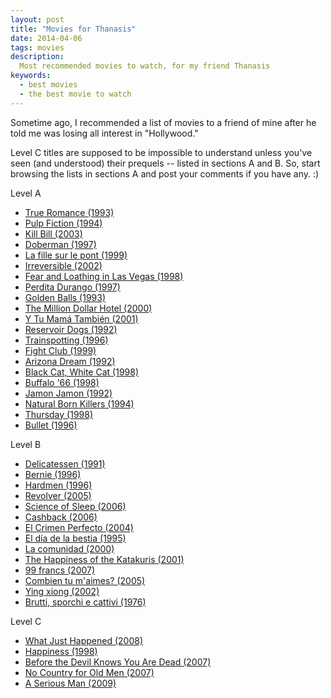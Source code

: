 ```yaml
---
layout: post
title: "Movies for Thanasis"
date: 2014-04-06
tags: movies
description:
  Most recommended movies to watch, for my friend Thanasis
keywords:
  - best movies
  - the best movie to watch
---
```


Sometime ago, I recommended a list of movies to a friend of mine after he told me was losing all interest in  "Hollywood."

Level C titles are supposed to be impossible to understand unless you've seen
(and understood) their prequels -- listed in sections A and B. So, start browsing the lists in sections A and post your comments if you have any. :)

Level A

 * [True Romance (1993)](http://www.imdb.com/title/tt0108399/)
 * [Pulp Fiction (1994)](http://www.imdb.com/title/tt0110912/)
 * [Kill Bill (2003)](http://www.imdb.com/title/tt0266697/)
 * [Doberman (1997)](http://www.imdb.com/title/tt0118996/)
 * [La fille sur le pont (1999)](http://www.imdb.com/title/tt0144201/)
 * [Irreversible (2002)](http://www.imdb.com/title/tt0290673/)
 * [Fear and Loathing in Las Vegas (1998)](http://www.imdb.com/title/tt0120669/)
 * [Perdita Durango (1997)](http://www.imdb.com/title/tt0119879/)
 * [Golden Balls (1993)](http://www.imdb.com/title/tt0107165/)
 * [The Million Dollar Hotel (2000)](http://www.imdb.com/title/tt0120753/)
 * [Y Tu Mamá También (2001)](http://www.imdb.com/title/tt0245574/)
 * [Reservoir Dogs (1992)](http://www.imdb.com/title/tt0105236/)
 * [Trainspotting (1996)](http://www.imdb.com/title/tt0117951/)
 * [Fight Club (1999)](http://www.imdb.com/title/tt0137523/)
 * [Arizona Dream (1992)](http://www.imdb.com/title/tt0106307/)
 * [Black Cat, White Cat (1998)](http://www.imdb.com/title/tt0118843/)
 * [Buffalo '66 (1998)](http://www.imdb.com/title/tt0118789/)
 * [Jamon Jamon (1992)](http://www.imdb.com/title/tt0104545/)
 * [Natural Born Killers (1994)](http://www.imdb.com/title/tt0110632/)
 * [Thursday (1998)](http://www.imdb.com/title/tt0124901/)
 * [Bullet (1996)](http://www.imdb.com/title/tt0115781/)

<!--more-->

Level B

 * [Delicatessen (1991)](http://www.imdb.com/title/tt0101700/)
 * [Bernie (1996)](http://www.imdb.com/title/tt0115658/)
 * [Hardmen (1996)](http://www.imdb.com/title/tt0119257/)
 * [Revolver (2005)](http://www.imdb.com/title/tt0365686/)
 * [Science of Sleep (2006)](http://www.imdb.com/title/tt0354899/)
 * [Cashback (2006)](http://www.imdb.com/title/tt0460740/)
 * [El Crimen Perfecto (2004)](http://www.imdb.com/title/tt0395125/)
 * [El día de la bestia (1995)](http://www.imdb.com/title/tt0112922/)
 * [La comunidad (2000)](http://www.imdb.com/title/tt0255067/)
 * [The Happiness of the Katakuris (2001)](http://www.imdb.com/title/tt0304262/)
 * [99 francs (2007)](http://www.imdb.com/title/tt0875113/)
 * [Combien tu m'aimes? (2005)](http://www.imdb.com/title/tt0420555/)
 * [Ying xiong (2002)](http://www.imdb.com/title/tt0299977/)
 * [Brutti, sporchi e cattivi (1976)](http://www.imdb.com/title/tt0074252/)

Level C

 * [What Just Happened (2008)](http://www.imdb.com/title/tt0486674/)
 * [Happiness (1998)](http://www.imdb.com/title/tt0147612/)
 * [Before the Devil Knows You Are Dead (2007)](http://www.imdb.com/title/tt0292963/)
 * [No Country for Old Men (2007)](http://www.imdb.com/title/tt0477348/)
 * [A Serious Man (2009)](http://www.imdb.com/title/tt1019452/)
